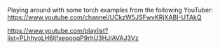 Playing around with some torch examples from the following YouTuber:
https://www.youtube.com/channel/UCkzW5JSFwvKRjXABI-UTAkQ

https://www.youtube.com/playlist?list=PLhhyoLH6IjfxeoooqP9rhU3HJIAVAJ3Vz


